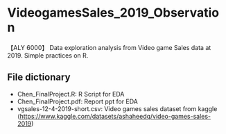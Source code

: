# VideogamesSales_2019_Observation
【ALY 6000】
Data exploration analysis from Video game Sales data at 2019.
Simple practices on R.

## File dictionary
- Chen_FinalProject.R: R Script for EDA
- Chen_FinalProject.pdf: Report ppt for EDA
- vgsales-12-4-2019-short.csv: Video games sales dataset from kaggle
  (https://www.kaggle.com/datasets/ashaheedq/video-games-sales-2019)
